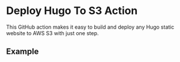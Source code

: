 # Deploy Hugo To S3 Action

This GitHub action makes it easy to build and deploy any Hugo static website to AWS S3 with just one step.

## Example

```
```